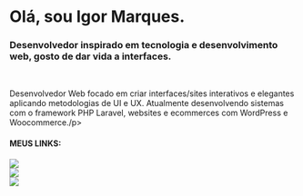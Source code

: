 <h1>Olá, sou Igor Marques.</h1>
<h3>Desenvolvedor inspirado em <span color="#4b6ed1" >tecnologia</span> e desenvolvimento <span>web</span>, gosto de dar vida a <span>interfaces</span>.</h3><br/>

<p>Desenvolvedor Web focado em criar interfaces/sites interativos e elegantes aplicando metodologias de UI e UX. Atualmente desenvolvendo sistemas com o framework PHP Laravel, websites e ecommerces com WordPress e Woocommerce./p>

<h4>MEUS LINKS:</h4>
<a href="https://www.linkedin.com/in/imaarques/"><img src="https://img.shields.io/badge/LinkedIn-0077B5?style=for-the-badge&logo=linkedin&logoColor=white"></a><br/>
<a href="https://igormarques.me"><img src="https://img.shields.io/badge/website-000000?style=for-the-badge&logo=About.me&logoColor=white"></a><br/>
<a href="https://www.instagram.com/imaarques"><img src="https://img.shields.io/badge/Instagram-E4405F?style=for-the-badge&logo=instagram&logoColor=white"></a>
